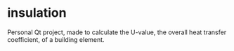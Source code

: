 # insulation
Personal Qt project, made to calculate the U-value, the overall heat transfer coefficient, of a building element.
